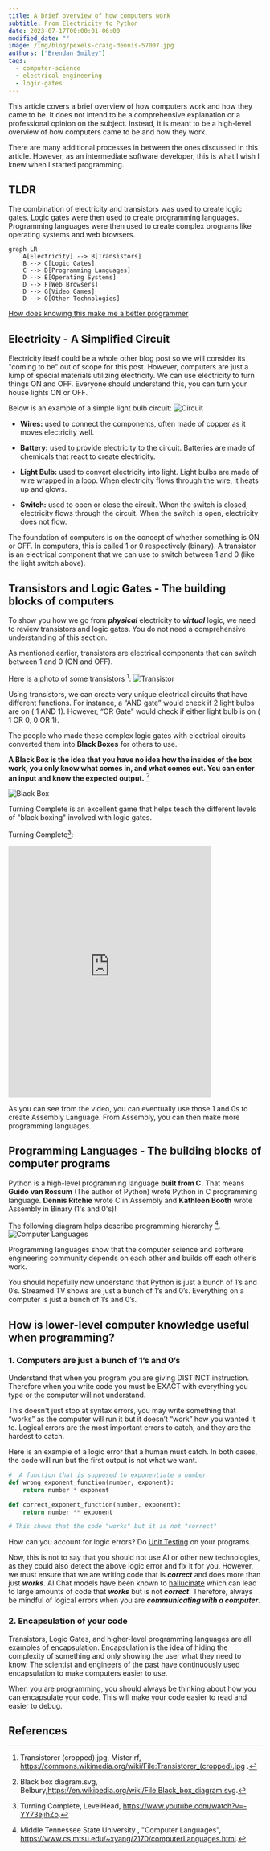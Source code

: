 ```yaml
---
title: A brief overview of how computers work
subtitle: From Electricity to Python
date: 2023-07-17T00:00:01-06:00
modified_date: ""
image: /img/blog/pexels-craig-dennis-57007.jpg
authors: ["Brendan Smiley"]
tags:
  - computer-science
  - electrical-engineering
  - logic-gates
---
```


This article covers a brief overview of how computers work and how they came to be. It does not intend to be a comprehensive explanation or a professional opinion on the subject. Instead, it is meant to be a high-level overview of how computers came to be and how they work.

There are many additional processes in between the ones discussed in this article. However, as an intermediate software developer, this is what I wish I knew when I started programming.

## TLDR

The combination of electricity and transistors was used to create logic gates. Logic gates were then used to create programming languages. Programming languages were then used to create complex programs like operating systems and web browsers.

```mermaid
graph LR
    A[Electricity] --> B[Transistors]
    B --> C[Logic Gates]
    C --> D[Programming Languages]
    D --> E[Operating Systems]
    D --> F[Web Browsers]
    D --> G[Video Games]
    D --> O[Other Technologies]
```

[How does knowing this make me a better programmer](#how-is-lower-level-computer-knowledge-useful-when-programming)

## Electricity - A Simplified Circuit

Electricity itself could be a whole other blog post so we will consider its "coming to be" out of scope for this post. However, computers are just a lump of special materials utilizing electricity. We can use electricity to turn things ON and OFF. Everyone should understand this, you can turn your house lights ON or OFF.

Below is an example of a simple light bulb circuit:
![Circuit](/img/blog/HowDoComputersWork/circuit.png)

- **Wires:** used to connect the components, often made of copper as it moves electricity well.

- **Battery:** used to provide electricity to the circuit. Batteries are made of chemicals that react to create electricity.

- **Light Bulb:** used to convert electricity into light. Light bulbs are made of wire wrapped in a loop. When electricity flows through the wire, it heats up and glows.

- **Switch:** used to open or close the circuit. When the switch is closed, electricity flows through the circuit. When the switch is open, electricity does not flow.

The foundation of computers is on the concept of whether something is ON or OFF. In computers, this is called 1 or 0 respectively (binary). A transistor is an electrical component that we can use to switch between 1 and 0 (like the light switch above).

## Transistors and Logic Gates - The building blocks of computers

To show you how we go from **_physical_** electricity to **_virtual_** logic, we need to review transistors and logic gates. You do not need a comprehensive understanding of this section.

As mentioned earlier, transistors are electrical components that can switch between 1 and 0 (ON and OFF).

Here is a photo of some transistors [^1]:
![Transistor](/img/blog/HowDoComputersWork/Transistorer.jpg)

Using transistors, we can create very unique electrical circuits that have different functions. For instance, a “AND gate” would check if 2 light bulbs are on ( 1 AND 1). However, “OR Gate” would check if either light bulb is on ( 1 OR 0, 0 OR 1).

The people who made these complex logic gates with electrical circuits converted them into **Black Boxes** for others to use.

**A Black Box is the idea that you have no idea how the insides of the box work, you only know what comes in, and what comes out. You can enter an input and know the expected output.** [^2]

![Black Box](/img/blog/HowDoComputersWork/Black_box_diagram.svg.png)

Turning Complete is an excellent game that helps teach the different levels of "black boxing" involved with logic gates.

Turning Complete[^3]:

<iframe width="80%" height="500" src="https://www.youtube.com/watch?v=-YY73ejihZo" title="YouTube video player" frameborder="0" allow="accelerometer; autoplay; clipboard-write; encrypted-media; gyroscope; picture-in-picture; web-share" allowfullscreen></iframe>

As you can see from the video, you can eventually use those 1 and 0s to create Assembly Language. From Assembly, you can then make more programming languages.

## Programming Languages - The building blocks of computer programs

Python is a high-level programming language **built from C.** That means **Guido van Rossum** (The author of Python) wrote Python in C programming language. **Dennis Ritchie** wrote C in Assembly and **Kathleen Booth** wrote Assembly in Binary (1's and 0's)!

The following diagram helps describe programming hierarchy [^4].
![Computer Languages](/img/blog/HowDoComputersWork/computer-languages.png)

Programming languages show that the computer science and software engineering community depends on each other and builds off each other’s work.

You should hopefully now understand that Python is just a bunch of 1’s and 0’s. Streamed TV shows are just a bunch of 1’s and 0’s. Everything on a computer is just a bunch of 1’s and 0’s.

## How is lower-level computer knowledge useful when programming?

### 1. Computers are just a bunch of 1’s and 0’s

Understand that when you program you are giving DISTINCT instruction. Therefore when you write code you must be EXACT with everything you type or the computer will not understand.

This doesn't just stop at syntax errors, you may write something that “works” as the computer will run it but it doesn’t “work” how you wanted it to. Logical errors are the most important errors to catch, and they are the hardest to catch.

Here is an example of a logic error that a human must catch. In both cases, the code will run but the first output is not what we want.

```python
#  A function that is supposed to exponentiate a number
def wrong_exponent_function(number, exponent):
    return number * exponent

def correct_exponent_function(number, exponent):
    return number ** exponent

# This shows that the code "works" but it is not "correct"
```

How can you account for logic errors? Do [Unit Testing](https://en.wikipedia.org/wiki/Unit_testing) on your programs.

Now, this is not to say that you should not use AI or other new technologies, as they could also detect the above logic error and fix it for you.
However, we must ensure that we are writing code that is **_correct_** and does more than just **_works_**. AI Chat models have been known to [hallucinate](<https://en.wikipedia.org/wiki/Hallucination_(artificial_intelligence)>) which can lead to large amounts of code that **_works_** but is not **_correct_**.
Therefore, always be mindful of logical errors when you are **_communicating with a computer_**.

### 2. Encapsulation of your code

Transistors, Logic Gates, and higher-level programming languages are all examples of encapsulation. Encapsulation is the idea of hiding the complexity of something and only showing the user what they need to know. The scientist and engineers of the past have continuously used encapsulation to make computers easier to use.

When you are programming, you should always be thinking about how you can encapsulate your code. This will make your code easier to read and easier to debug.

## References

[^0]: Craig Dennis, Pexels, "Green and Grey Circuit Board ", https://www.pexels.com/photo/green-and-grey-circuit-board-57007/.
[^1]:
    Transistorer (cropped).jpg, Mister rf, https://commons.wikimedia.org/wiki/File:Transistorer_(cropped).jpg
    .

[^2]: Black box diagram.svg, Belbury,https://en.wikipedia.org/wiki/File:Black_box_diagram.svg.
[^3]: Turning Complete, LevelHead, https://www.youtube.com/watch?v=-YY73ejihZo.
[^4]:
    Middle Tennessee State University
    , "Computer Languages", https://www.cs.mtsu.edu/~xyang/2170/computerLanguages.html.

[^5]: GitHub CoPilot, Aided formatting the markdown, https://copilot.github.com/.
